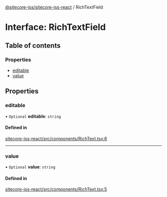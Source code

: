 [@sitecore-jss/sitecore-jss-react](../README.md) / RichTextField

# Interface: RichTextField

## Table of contents

### Properties

- [editable](RichTextField.md#editable)
- [value](RichTextField.md#value)

## Properties

### editable

• `Optional` **editable**: `string`

#### Defined in

[sitecore-jss-react/src/components/RichText.tsx:6](https://github.com/Sitecore/jss/blob/9bb9400bf/packages/sitecore-jss-react/src/components/RichText.tsx#L6)

___

### value

• `Optional` **value**: `string`

#### Defined in

[sitecore-jss-react/src/components/RichText.tsx:5](https://github.com/Sitecore/jss/blob/9bb9400bf/packages/sitecore-jss-react/src/components/RichText.tsx#L5)
